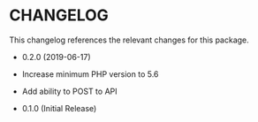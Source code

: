 CHANGELOG
===================

This changelog references the relevant changes for this package.

* 0.2.0 (2019-06-17)

 * Increase minimum PHP version to 5.6
 * Add ability to POST to API

* 0.1.0 (Initial Release)